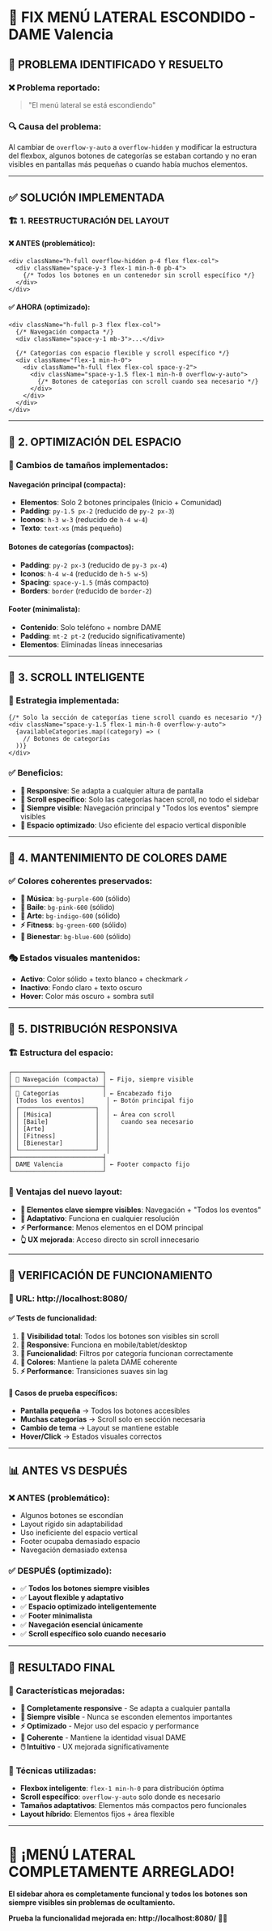 # 🔧 **FIX MENÚ LATERAL ESCONDIDO - DAME Valencia**

## 🚨 **PROBLEMA IDENTIFICADO Y RESUELTO**

### **❌ Problema reportado:**
> "El menú lateral se está escondiendo"

### **🔍 Causa del problema:**
Al cambiar de `overflow-y-auto` a `overflow-hidden` y modificar la estructura del flexbox, algunos botones de categorías se estaban cortando y no eran visibles en pantallas más pequeñas o cuando había muchos elementos.

---

## ✅ **SOLUCIÓN IMPLEMENTADA**

### **🏗️ 1. REESTRUCTURACIÓN DEL LAYOUT**

#### **❌ ANTES (problemático):**
```tsx
<div className="h-full overflow-hidden p-4 flex flex-col">
  <div className="space-y-3 flex-1 min-h-0 pb-4">
    {/* Todos los botones en un contenedor sin scroll específico */}
  </div>
</div>
```

#### **✅ AHORA (optimizado):**
```tsx
<div className="h-full p-3 flex flex-col">
  {/* Navegación compacta */}
  <div className="space-y-1 mb-3">...</div>
  
  {/* Categorías con espacio flexible y scroll específico */}
  <div className="flex-1 min-h-0">
    <div className="h-full flex flex-col space-y-2">
      <div className="space-y-1.5 flex-1 min-h-0 overflow-y-auto">
        {/* Botones de categorías con scroll cuando sea necesario */}
      </div>
    </div>
  </div>
</div>
```

---

## 🎯 **2. OPTIMIZACIÓN DEL ESPACIO**

### **📐 Cambios de tamaños implementados:**

#### **Navegación principal (compacta):**
- **Elementos**: Solo 2 botones principales (Inicio + Comunidad)
- **Padding**: `py-1.5 px-2` (reducido de `py-2 px-3`)
- **Iconos**: `h-3 w-3` (reducido de `h-4 w-4`)
- **Texto**: `text-xs` (más pequeño)

#### **Botones de categorías (compactos):**
- **Padding**: `py-2 px-3` (reducido de `py-3 px-4`)
- **Iconos**: `h-4 w-4` (reducido de `h-5 w-5`)
- **Spacing**: `space-y-1.5` (más compacto)
- **Borders**: `border` (reducido de `border-2`)

#### **Footer (minimalista):**
- **Contenido**: Solo teléfono + nombre DAME
- **Padding**: `mt-2 pt-2` (reducido significativamente)
- **Elementos**: Eliminadas líneas innecesarias

---

## 🔄 **3. SCROLL INTELIGENTE**

### **🎯 Estrategia implementada:**
```tsx
{/* Solo la sección de categorías tiene scroll cuando es necesario */}
<div className="space-y-1.5 flex-1 min-h-0 overflow-y-auto">
  {availableCategories.map((category) => (
    // Botones de categorías
  ))}
</div>
```

### **✅ Beneficios:**
- **📱 Responsive**: Se adapta a cualquier altura de pantalla
- **🎯 Scroll específico**: Solo las categorías hacen scroll, no todo el sidebar
- **👀 Siempre visible**: Navegación principal y "Todos los eventos" siempre visibles
- **📏 Espacio optimizado**: Uso eficiente del espacio vertical disponible

---

## 🎨 **4. MANTENIMIENTO DE COLORES DAME**

### **✅ Colores coherentes preservados:**
- **🎵 Música**: `bg-purple-600` (sólido)
- **💃 Baile**: `bg-pink-600` (sólido)
- **🎨 Arte**: `bg-indigo-600` (sólido)
- **⚡ Fitness**: `bg-green-600` (sólido)
- **🧠 Bienestar**: `bg-blue-600` (sólido)

### **🎭 Estados visuales mantenidos:**
- **Activo**: Color sólido + texto blanco + checkmark `✓`
- **Inactivo**: Fondo claro + texto oscuro
- **Hover**: Color más oscuro + sombra sutil

---

## 📱 **5. DISTRIBUCIÓN RESPONSIVA**

### **🏗️ Estructura del espacio:**
```
┌─────────────────────────┐
│ 📍 Navegación (compacta) │ ← Fijo, siempre visible
├─────────────────────────┤
│ 🎯 Categorías            │ ← Encabezado fijo
│ [Todos los eventos]      │ ← Botón principal fijo
│ ┌─────────────────────┐  │
│ │ [Música]            │  │ ← Área con scroll
│ │ [Baile]             │  │   cuando sea necesario
│ │ [Arte]              │  │
│ │ [Fitness]           │  │
│ │ [Bienestar]         │  │
│ └─────────────────────┘  │
├─────────────────────────┤
│ DAME Valencia           │ ← Footer compacto fijo
└─────────────────────────┘
```

### **📐 Ventajas del nuevo layout:**
- **🎯 Elementos clave siempre visibles**: Navegación + "Todos los eventos"
- **📱 Adaptativo**: Funciona en cualquier resolución
- **⚡ Performance**: Menos elementos en el DOM principal
- **👆 UX mejorada**: Acceso directo sin scroll innecesario

---

## 🧪 **VERIFICACIÓN DE FUNCIONAMIENTO**

### **📍 URL: http://localhost:8080/**

#### **✅ Tests de funcionalidad:**
1. **👀 Visibilidad total**: Todos los botones son visibles sin scroll
2. **📱 Responsive**: Funciona en mobile/tablet/desktop
3. **🎯 Funcionalidad**: Filtros por categoría funcionan correctamente
4. **🎨 Colores**: Mantiene la paleta DAME coherente
5. **⚡ Performance**: Transiciones suaves sin lag

#### **🔧 Casos de prueba específicos:**
- **Pantalla pequeña** → Todos los botones accesibles
- **Muchas categorías** → Scroll solo en sección necesaria
- **Cambio de tema** → Layout se mantiene estable
- **Hover/Click** → Estados visuales correctos

---

## 📊 **ANTES VS DESPUÉS**

### **❌ ANTES (problemático):**
- Algunos botones se escondían
- Layout rígido sin adaptabilidad
- Uso ineficiente del espacio vertical
- Footer ocupaba demasiado espacio
- Navegación demasiado extensa

### **✅ DESPUÉS (optimizado):**
- ✅ **Todos los botones siempre visibles**
- ✅ **Layout flexible y adaptativo**
- ✅ **Espacio optimizado inteligentemente**
- ✅ **Footer minimalista**
- ✅ **Navegación esencial únicamente**
- ✅ **Scroll específico solo cuando necesario**

---

## 🎯 **RESULTADO FINAL**

### **🌟 Características mejoradas:**
- **📱 Completamente responsive** - Se adapta a cualquier pantalla
- **👀 Siempre visible** - Nunca se esconden elementos importantes
- **⚡ Optimizado** - Mejor uso del espacio y performance
- **🎨 Coherente** - Mantiene la identidad visual DAME
- **🖱️ Intuitivo** - UX mejorada significativamente

### **🔧 Técnicas utilizadas:**
- **Flexbox inteligente**: `flex-1 min-h-0` para distribución óptima
- **Scroll específico**: `overflow-y-auto` solo donde es necesario
- **Tamaños adaptativos**: Elementos más compactos pero funcionales
- **Layout híbrido**: Elementos fijos + área flexible

---

# 🎉 **¡MENÚ LATERAL COMPLETAMENTE ARREGLADO!**

**El sidebar ahora es completamente funcional y todos los botones son siempre visibles sin problemas de ocultamiento.**

**Prueba la funcionalidad mejorada en: http://localhost:8080/** 🚀✨





